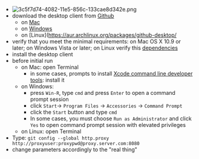 * ![3c5f7d74-4082-11e5-856c-133cae8d342e.png](https://bitbucket.org/repo/nrpzj4/images/734357948-3c5f7d74-4082-11e5-856c-133cae8d342e.png)
* download the desktop client from [Github](https://desktop.github.com/)
	- on [Mac](https://desktop.github.com/)
	- on [Windows](https://desktop.github.com/)
	- on [Linux](https://aur.archlinux.org/packages/github-desktop/
* verify that you meet the minimal requirements: on Mac OS X 10.9 or later; on Windows Vista or later; on Linux verify this [dependencies](https://aur.archlinux.org/packages/github-desktop/)
* install the desktop client
* before initial run
	- on Mac: open Terminal
		- in some cases, prompts to install [Xcode command line developer tools](https://developer.apple.com/download/more/): install it
	- on Windows: 
		- press `Win-R`, type `cmd` and press `Enter` to open a command prompt session
		- click `Start`-> `Program Files` -> `Accessories` -> `Command Prompt`
		- click the `Start` button and type `cmd`
		- In some cases, you must choose `Run as Administrator` and click `Yes` to open command prompt session with elevated privileges
	- on Linux: open Terminal
* Type: `git config --global http.proxy http://proxyuser:proxypwd@proxy.server.com:8080`
* change parameters accordingly to the "real thing"